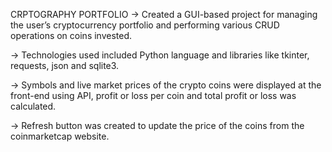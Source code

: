 CRPTOGRAPHY PORTFOLIO
->	Created a GUI-based project for managing the user’s cryptocurrency portfolio and performing various CRUD operations on coins invested.

->	Technologies used included Python language and libraries like tkinter, requests, json and sqlite3.

->	Symbols and live market prices of the crypto coins were displayed at the front-end using API, profit or loss per coin and total profit or loss was calculated.

->	Refresh button was created to update the price of the coins from the coinmarketcap website. 
